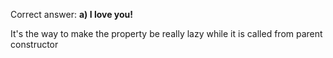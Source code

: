 Correct answer: **a) I love you!**

It's the way to make the property be really lazy while it is called from parent constructor